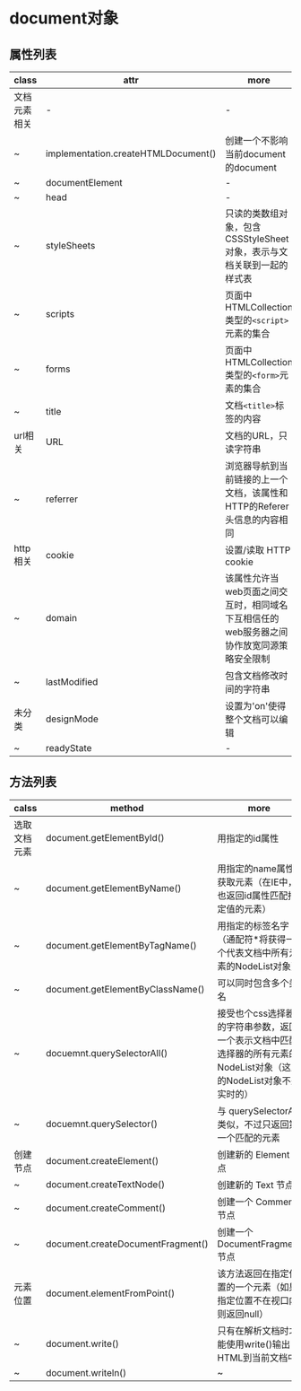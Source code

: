 # document对象

## 属性列表

| class  | attr                                | more                                            |
|--------|-------------------------------------|-------------------------------------------------|
| 文档元素相关 | -                                   | -                                               |
| ~      | implementation.createHTMLDocument() | 创建一个不影响当前document的document                      |
| ~      | documentElement                     | -                                               |
| ~      | head                                | -                                               |
| ~      | styleSheets                         | 只读的类数组对象，包含CSSStyleSheet对象，表示与文档关联到一起的样式表       |
| ~      | scripts                             | 页面中 HTMLCollection类型的`<script>`元素的集合            |
| ~      | forms                               | 页面中 HTMLCollection类型的`<form>`元素的集合              |
| ~      | title                               | 文档`<title>`标签的内容                                |
| url相关  | URL                                 | 文档的URL，只读字符串                                    |
| ~      | referrer                            | 浏览器导航到当前链接的上一个文档，该属性和HTTP的Referer头信息的内容相同       |
| http相关 | cookie                              | 设置/读取 HTTP cookie                               |
| ~      | domain                              | 该属性允许当web页面之间交互时，相同域名下互相信任的web服务器之间协作放宽同源策略安全限制 |
| ~      | lastModified                        | 包含文档修改时间的字符串                                    |
| 未分类    | designMode                          | 设置为'on'使得整个文档可以编辑                               |
| ~      | readyState                          | -                                               |

## 方法列表

| calss  | method                            | more                                                                |
|--------|-----------------------------------|---------------------------------------------------------------------|
| 选取文档元素 | document.getElementById()         | 用指定的id属性                                                            |
| ~      | document.getElementByName()       | 用指定的name属性获取元素（在IE中，也返回id属性匹配指定值的元素）                                |
| ~      | document.getElementByTagName()    | 用指定的标签名字（通配符*将获得一个代表文档中所有元素的NodeList对象）                             |
| ~      | document.getElementByClassName()  | 可以同时包含多个类名                                                          |
| ~      | docuemnt.querySelectorAll()       | 接受也个css选择器的字符串参数，返回一个表示文档中匹配选择器的所有元素的NodeList对象（这里的NodeList对象不是实时的） |
| ~      | docuemnt.querySelector()          | 与 querySelectorAll 类似，不过只返回第一个匹配的元素                                 |
| 创建节点   | document.createElement()          | 创建新的 Element 节点                                                     |
| ~      | document.createTextNode()         | 创建新的 Text 节点                                                        |
| ~      | document.createComment()          | 创建一个 Comment 节点                                                     |
| ~      | document.createDocumentFragment() | 创建一个 DocumentFragment 节点                                            |
| 元素位置   | document.elementFromPoint()       | 该方法返回在指定位置的一个元素（如果指定位置不在视口内则返回null）                                 |
| ~      | document.write()                  | 只有在解析文档时才能使用write()输出HTML到当前文档中                                     |
| ~      | document.writeln()                | ~                                                                   |

